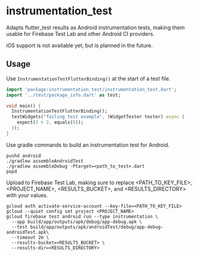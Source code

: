 # instrumentation_test

Adapts flutter_test results as Android instrumentation tests, making them usable for Firebase Test Lab and other Android CI providers.

iOS support is not available yet, but is planned in the future.

## Usage

Use `InstrumentationTestFlutterBinding()` at the start of a test file.

```dart
import 'package:instrumentation_test/instrumentation_test.dart';
import '../test/package_info.dart' as test;

void main() {
  InstrumentationTestFlutterBinding();
  testWidgets("failing test example", (WidgetTester tester) async {
    expect(2 + 2, equals(5));
  });
}
```

Use gradle commands to build an instrumentation test for Android.

```
pushd android
./gradlew assembleAndroidTest
./gradlew assembleDebug -Ptarget=<path_to_test>.dart
popd
```

Upload to Firebase Test Lab, making sure to replace <PATH_TO_KEY_FILE>, <PROJECT_NAME>, <RESULTS_BUCKET>, and <RESULTS_DIRECTORY> with your values.

```
gcloud auth activate-service-account --key-file=<PATH_TO_KEY_FILE>
gcloud --quiet config set project <PROJECT_NAME>
gcloud firebase test android run --type instrumentation \
  --app build/app/outputs/apk/debug/app-debug.apk \
  --test build/app/outputs/apk/androidTest/debug/app-debug-androidTest.apk\
  --timeout 2m \
  --results-bucket=<RESULTS_BUCKET> \
  --results-dir=<RESULTS_DIRECTORY>
```
